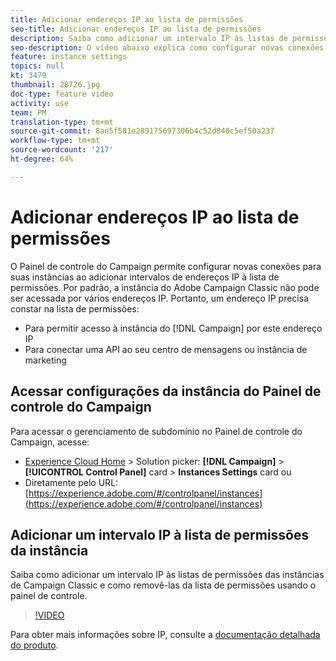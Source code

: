 ```yaml
---
title: Adicionar endereços IP ao lista de permissões
seo-title: Adicionar endereços IP ao lista de permissões
description: Saiba como adicionar um intervalo IP às listas de permissões das instâncias de Campaign Classic e como removê-las da lista de permissões usando o painel de controle.
seo-description: O vídeo abaixo explica como configurar novas conexões para suas instâncias, permitindo a listagem de intervalos de endereços IP.
feature: instance settings
topics: null
kt: 3479
thumbnail: 28726.jpg
doc-type: feature video
activity: use
team: PM
translation-type: tm+mt
source-git-commit: 8ae5f581e289175697306b4c52d840c5ef50a237
workflow-type: tm+mt
source-wordcount: '217'
ht-degree: 64%

---
```



# Adicionar endereços IP ao lista de permissões

O Painel de controle do Campaign permite configurar novas conexões para suas instâncias ao adicionar intervalos de endereços IP à lista de permissões. Por padrão, a instância do Adobe Campaign Classic não pode ser acessada por vários endereços IP. Portanto, um endereço IP precisa constar na lista de permissões:

* Para permitir acesso à instância do [!DNL Campaign] por este endereço IP
* Para conectar uma API ao seu centro de mensagens ou instância de marketing

## Acessar configurações da instância do Painel de controle do Campaign

Para acessar o gerenciamento de subdomínio no Painel de controle do Campaign, acesse:

* [Experience Cloud Home](https://experience.adobe.com/#/home) > Solution picker: **[!DNL Campaign]** > **[!UICONTROL Control Panel]** card > **Instances Settings** card
ou
* Diretamente pelo URL: [https://experience.adobe.com/#/controlpanel/instances](https://experience.adobe.com/#/controlpanel/instances)

## Adicionar um intervalo IP à lista de permissões da instância

Saiba como adicionar um intervalo IP às listas de permissões das instâncias de Campaign Classic e como removê-las da lista de permissões usando o painel de controle.

>[!VIDEO](https://video.tv.adobe.com/v/28726?quality=12)

Para obter mais informações sobre IP, consulte a [documentação detalhada do produto](https://helpx.adobe.com/br/campaign/kb/control-panel-instance-settings.html).
